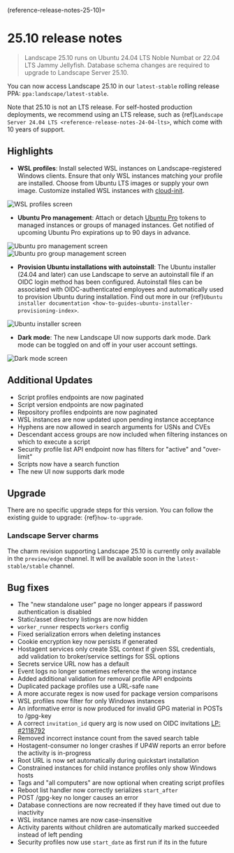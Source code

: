 (reference-release-notes-25-10)=
# 25.10 release notes

> Landscape 25.10 runs on Ubuntu 24.04 LTS Noble Numbat or 22.04 LTS Jammy Jellyfish. Database schema changes are required to upgrade to Landscape Server 25.10.

You can now access Landscape 25.10 in our `latest-stable` rolling release PPA: `ppa:landscape/latest-stable`.

Note that 25.10 is not an LTS release. For self-hosted production deployments, we recommend using an LTS release, such as {ref}`Landscape Server 24.04 LTS <reference-release-notes-24-04-lts>`, which come with 10 years of support.

## Highlights

- **WSL profiles**: Install selected WSL instances on Landscape-registered Windows clients. Ensure that only WSL instances matching your profile are installed. Choose from Ubuntu LTS images or supply your own image. Customize installed WSL instances with [cloud-init](https://cloud-init.io/).

![WSL profiles screen](/assets/images/wsl-profiles-screen.png)

- **Ubuntu Pro management**: Attach or detach [Ubuntu Pro](https://ubuntu.com/pro) tokens to managed instances or groups of managed instances. Get notified of upcoming Ubuntu Pro expirations up to 90 days in advance.

![Ubuntu pro management screen](/assets/images/pro-management-screen.png)
![Ubuntu pro group management screen](/assets/images/pro-group-management-screen.png)

- **Provision Ubuntu installations with autoinstall**: The Ubuntu installer (24.04 and later) can use Landscape to serve an autoinstall file if an OIDC login method has been configured. Autoinstall files can be associated with OIDC-authenticated employees and automatically used to provision Ubuntu during installation. Find out more in our {ref}`Ubuntu installer documentation <how-to-guides-ubuntu-installer-provisioning-index>`.

![Ubuntu installer screen](/assets/images/ubuntu-installer-screen.png)

- **Dark mode**: The new Landscape UI now supports dark mode. Dark mode can be toggled on and off in your user account settings.

![Dark mode screen](/assets/images/dark-mode-screen.png)

## Additional Updates

* Script profiles endpoints are now paginated
* Script version endpoints are now paginated
* Repository profiles endpoints are now paginated
* WSL instances are now updated upon pending instance acceptance
* Hyphens are now allowed in search arguments for USNs and CVEs
* Descendant access groups are now included when filtering instances on which to execute a script
* Security profile list API endpoint now has filters for "active" and "over-limit"
* Scripts now have a search function
* The new UI now supports dark mode

## Upgrade

There are no specific upgrade steps for this version. You can follow the existing guide to upgrade: {ref}`how-to-upgrade`.

### Landscape Server charms

The charm revision supporting Landscape 25.10 is currently only available in the `preview/edge` channel. It will be available soon in the `latest-stable/stable` channel.

## Bug fixes

* The "new standalone user" page no longer appears if password authentication is disabled
* Static/asset directory listings are now hidden
* `worker_runner` respects `workers` config
* Fixed serialization errors when deleting instances
* Cookie encryption key now persists if generated
* Hostagent services only create SSL context if given SSL credentials, add validation to broker/service settings for SSL options
* Secrets service URL now has a default
* Event logs no longer sometimes reference the wrong instance
* Added additional validation for removal profile API endpoints
* Duplicated package profiles use a URL-safe `name`
* A more accurate regex is now used for package version comparisons
* WSL profiles now filter for only Windows instances
* An informative error is now produced for invalid GPG material in POSTs to /gpg-key
* A correct `invitation_id` query arg is now used on OIDC invitations [LP: #2118792](https://bugs.launchpad.net/landscape/+bug/2118792)
* Removed incorrect instance count from the saved search table
* Hostagent-consumer no longer crashes if UP4W reports an error before the activity is in-progress
* Root URL is now set automatically during quickstart installation
* Constrained instances for child instance profiles only show Windows hosts
* Tags and "all computers" are now optional when creating script profiles
* Reboot list handler now correctly serializes `start_after`
* POST /gpg-key no longer causes an error
* Database connections are now recreated if they have timed out due to inactivity
* WSL instance names are now case-insensitive
* Activity parents without children are automatically marked succeeded instead of left pending
* Security profiles now use `start_date` as first run if its in the future
